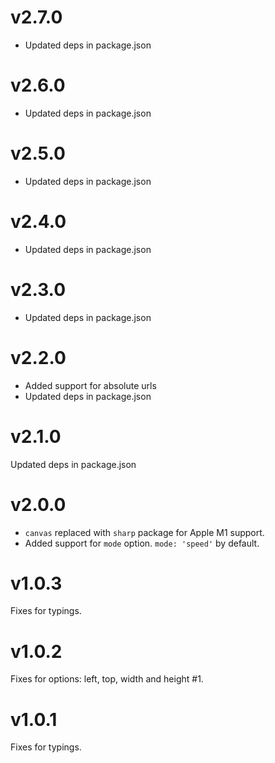 # v2.7.0
- Updated deps in package.json

# v2.6.0
- Updated deps in package.json

# v2.5.0
- Updated deps in package.json

# v2.4.0
- Updated deps in package.json

# v2.3.0
- Updated deps in package.json

# v2.2.0
- Added support for absolute urls
- Updated deps in package.json

# v2.1.0
Updated deps in package.json

# v2.0.0
- `canvas` replaced with `sharp` package for Apple M1 support.
- Added support for `mode` option. `mode: 'speed'` by default.

# v1.0.3
Fixes for typings.

# v1.0.2
Fixes for options: left, top, width and height #1.

# v1.0.1
Fixes for typings.
